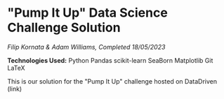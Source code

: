 # "Pump It Up" Data Science Challenge Solution
_Filip Kornata & Adam Williams, Completed 18/05/2023_

**Technologies Used:**
Python
Pandas
scikit-learn
SeaBorn
Matplotlib
Git
LaTeX

This is our solution for the "Pump It Up" challenge hosted on DataDriven (link)
